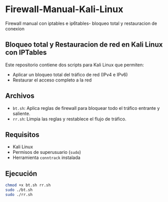 # Firewall-Manual-Kali-Linux
Firewall manual con iptables e ip6tables- bloqueo total y restauracion de conexion

## Bloqueo total y Restauracion de red en Kali Linux con IPTables

Este repositorio contiene dos scripts para Kali Linux que permiten:

- Aplicar un bloqueo total del tráfico de red (IPv4 e IPv6)
- Restaurar el acceso completo a la red

## Archivos

- `bt.sh`: Aplica reglas de firewall para bloquear todo el tráfico entrante y saliente.
- `rr.sh`: Limpia las reglas y restablece el flujo de tráfico.

## Requisitos

- Kali Linux
- Permisos de superusuario (`sudo`)
- Herramienta `conntrack` instalada

## Ejecución

```bash
chmod +x bt.sh rr.sh
sudo ./bt.sh
sudo ./rr.sh
